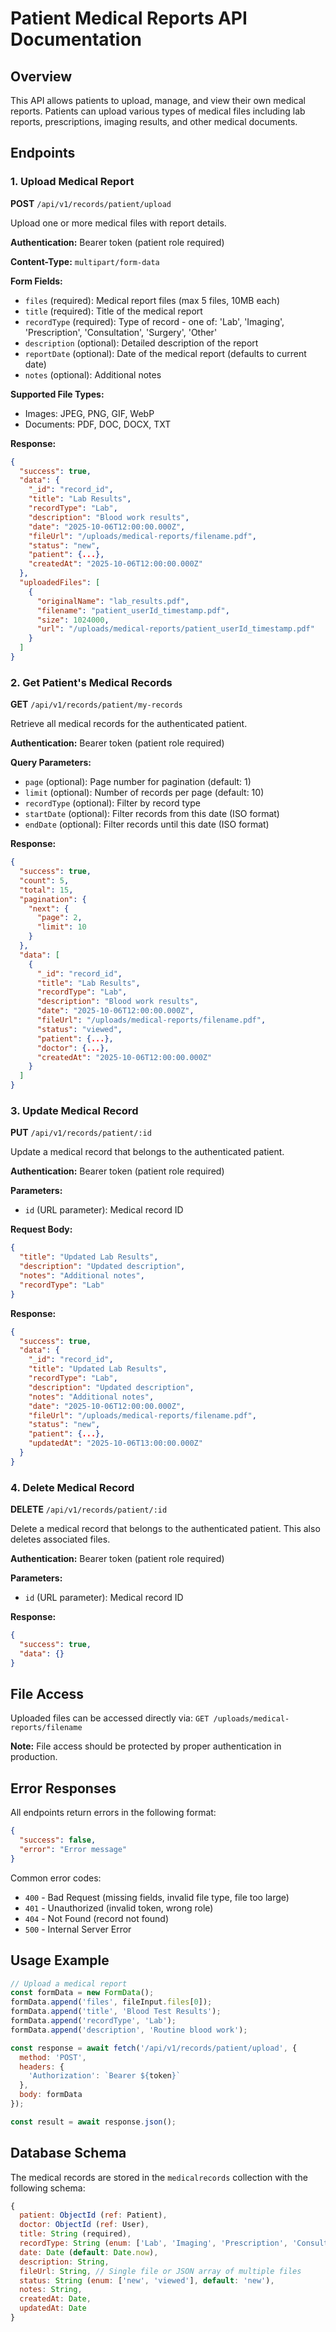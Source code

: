 # Patient Medical Reports API Documentation

## Overview
This API allows patients to upload, manage, and view their own medical reports. Patients can upload various types of medical files including lab reports, prescriptions, imaging results, and other medical documents.

## Endpoints

### 1. Upload Medical Report
**POST** `/api/v1/records/patient/upload`

Upload one or more medical files with report details.

**Authentication:** Bearer token (patient role required)

**Content-Type:** `multipart/form-data`

**Form Fields:**
- `files` (required): Medical report files (max 5 files, 10MB each)
- `title` (required): Title of the medical report
- `recordType` (required): Type of record - one of: 'Lab', 'Imaging', 'Prescription', 'Consultation', 'Surgery', 'Other'
- `description` (optional): Detailed description of the report
- `reportDate` (optional): Date of the medical report (defaults to current date)
- `notes` (optional): Additional notes

**Supported File Types:**
- Images: JPEG, PNG, GIF, WebP
- Documents: PDF, DOC, DOCX, TXT

**Response:**
```json
{
  "success": true,
  "data": {
    "_id": "record_id",
    "title": "Lab Results",
    "recordType": "Lab",
    "description": "Blood work results",
    "date": "2025-10-06T12:00:00.000Z",
    "fileUrl": "/uploads/medical-reports/filename.pdf",
    "status": "new",
    "patient": {...},
    "createdAt": "2025-10-06T12:00:00.000Z"
  },
  "uploadedFiles": [
    {
      "originalName": "lab_results.pdf",
      "filename": "patient_userId_timestamp.pdf",
      "size": 1024000,
      "url": "/uploads/medical-reports/patient_userId_timestamp.pdf"
    }
  ]
}
```

### 2. Get Patient's Medical Records
**GET** `/api/v1/records/patient/my-records`

Retrieve all medical records for the authenticated patient.

**Authentication:** Bearer token (patient role required)

**Query Parameters:**
- `page` (optional): Page number for pagination (default: 1)
- `limit` (optional): Number of records per page (default: 10)
- `recordType` (optional): Filter by record type
- `startDate` (optional): Filter records from this date (ISO format)
- `endDate` (optional): Filter records until this date (ISO format)

**Response:**
```json
{
  "success": true,
  "count": 5,
  "total": 15,
  "pagination": {
    "next": {
      "page": 2,
      "limit": 10
    }
  },
  "data": [
    {
      "_id": "record_id",
      "title": "Lab Results",
      "recordType": "Lab",
      "description": "Blood work results",
      "date": "2025-10-06T12:00:00.000Z",
      "fileUrl": "/uploads/medical-reports/filename.pdf",
      "status": "viewed",
      "patient": {...},
      "doctor": {...},
      "createdAt": "2025-10-06T12:00:00.000Z"
    }
  ]
}
```

### 3. Update Medical Record
**PUT** `/api/v1/records/patient/:id`

Update a medical record that belongs to the authenticated patient.

**Authentication:** Bearer token (patient role required)

**Parameters:**
- `id` (URL parameter): Medical record ID

**Request Body:**
```json
{
  "title": "Updated Lab Results",
  "description": "Updated description",
  "notes": "Additional notes",
  "recordType": "Lab"
}
```

**Response:**
```json
{
  "success": true,
  "data": {
    "_id": "record_id",
    "title": "Updated Lab Results",
    "recordType": "Lab",
    "description": "Updated description",
    "notes": "Additional notes",
    "date": "2025-10-06T12:00:00.000Z",
    "fileUrl": "/uploads/medical-reports/filename.pdf",
    "status": "new",
    "patient": {...},
    "updatedAt": "2025-10-06T13:00:00.000Z"
  }
}
```

### 4. Delete Medical Record
**DELETE** `/api/v1/records/patient/:id`

Delete a medical record that belongs to the authenticated patient. This also deletes associated files.

**Authentication:** Bearer token (patient role required)

**Parameters:**
- `id` (URL parameter): Medical record ID

**Response:**
```json
{
  "success": true,
  "data": {}
}
```

## File Access

Uploaded files can be accessed directly via:
`GET /uploads/medical-reports/filename`

**Note:** File access should be protected by proper authentication in production.

## Error Responses

All endpoints return errors in the following format:

```json
{
  "success": false,
  "error": "Error message"
}
```

Common error codes:
- `400` - Bad Request (missing fields, invalid file type, file too large)
- `401` - Unauthorized (invalid token, wrong role)
- `404` - Not Found (record not found)
- `500` - Internal Server Error

## Usage Example

```javascript
// Upload a medical report
const formData = new FormData();
formData.append('files', fileInput.files[0]);
formData.append('title', 'Blood Test Results');
formData.append('recordType', 'Lab');
formData.append('description', 'Routine blood work');

const response = await fetch('/api/v1/records/patient/upload', {
  method: 'POST',
  headers: {
    'Authorization': `Bearer ${token}`
  },
  body: formData
});

const result = await response.json();
```

## Database Schema

The medical records are stored in the `medicalrecords` collection with the following schema:

```javascript
{
  patient: ObjectId (ref: Patient),
  doctor: ObjectId (ref: User),
  title: String (required),
  recordType: String (enum: ['Lab', 'Imaging', 'Prescription', 'Consultation', 'Surgery', 'Other']),
  date: Date (default: Date.now),
  description: String,
  fileUrl: String, // Single file or JSON array of multiple files
  status: String (enum: ['new', 'viewed'], default: 'new'),
  notes: String,
  createdAt: Date,
  updatedAt: Date
}
```